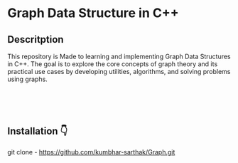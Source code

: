 # Graph Data Structure in C++

## Descritption
This repository is Made to learning and implementing Graph Data Structures in C++.
The goal is to explore the core concepts of graph theory and its practical use cases by developing utilities, algorithms, and solving problems using graphs.

<br>
<br>
<br>

## Installation 👇

git clone - https://github.com/kumbhar-sarthak/Graph.git
